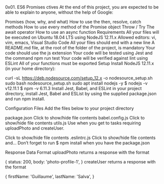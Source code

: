 0x01. ES6 Promises
ctives
At the end of this project, you are expected to be able to explain to anyone, without the help of Google:

Promises (how, why, and what)
How to use the then, resolve, catch methods
How to use every method of the Promise object
Throw / Try
The await operator
How to use an async function
Requirements
All your files will be executed on Ubuntu 18.04 LTS using NodeJS 12.11.x
Allowed editors: vi, vim, emacs, Visual Studio Code
All your files should end with a new line
A README.md file, at the root of the folder of the project, is mandatory
Your code should use the js extension
Your code will be tested using Jest and the command npm run test
Your code will be verified against lint using ESLint
All of your functions must be exported
Setup
Install NodeJS 12.11.x
(in your home directory):

curl -sL https://deb.nodesource.com/setup_12.x -o nodesource_setup.sh
sudo bash nodesource_setup.sh
sudo apt install nodejs -y
$ nodejs -v
v12.11.1
$ npm -v
6.11.3
Install Jest, Babel, and ESLint
in your project directory, install Jest, Babel and ESList by using the supplied package.json and run npm install.

Configuration Files
Add the files below to your project directory

package.json
Click to show/hide file contents
babel.config.js
Click to show/hide file contents
utils.js
Use when you get to tasks requiring uploadPhoto and createUser.

Click to show/hide file contents
.eslintrc.js
Click to show/hide file contents
and…
Don’t forget to run $ npm install when you have the package.json

Response Data Format
uploadPhoto returns a response with the format

{
  status: 200,
  body: 'photo-profile-1',
}
createUser returns a response with the format

{
  firstName: 'Guillaume',
  lastName: 'Salva',
}
